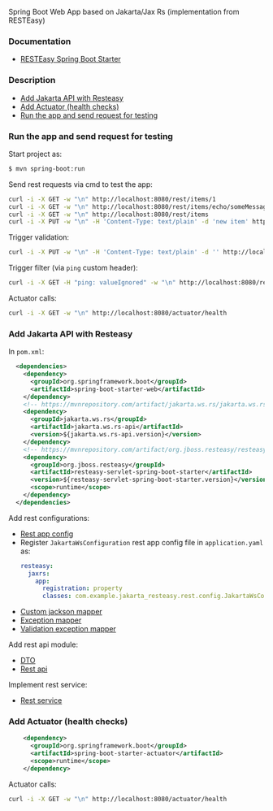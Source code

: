 Spring Boot Web App based on Jakarta/Jax Rs (implementation from RESTEasy)

### Documentation

* [RESTEasy Spring Boot Starter](https://github.com/resteasy/resteasy-spring-boot)

### Description

* [Add Jakarta API with Resteasy](#add-jakarta-api-with-resteasy)
* [Add Actuator (health checks)](#add-actuator-health-checks)
* [Run the app and send request for testing](#run-the-app-and-send-request-for-testing)

### Run the app and send request for testing

Start project as:

```bash
$ mvn spring-boot:run
```

Send rest requests via cmd to test the app:
```bash
curl -i -X GET -w "\n" http://localhost:8080/rest/items/1
curl -i -X GET -w "\n" http://localhost:8080/rest/items/echo/someMessage
curl -i -X GET -w "\n" http://localhost:8080/rest/items
curl -i -X PUT -w "\n" -H 'Content-Type: text/plain' -d 'new item' http://localhost:8080/rest/items
```

Trigger validation:
```bash
curl -i -X PUT -w "\n" -H 'Content-Type: text/plain' -d '' http://localhost:8080/rest/items
```

Trigger filter (via `ping` custom header):
```bash
curl -i -X GET -H "ping: valueIgnored" -w "\n" http://localhost:8080/rest/items/1
```

Actuator calls:
```bash
curl -i -X GET -w "\n" http://localhost:8080/actuator/health

```

### Add Jakarta API with Resteasy

In `pom.xml`:

```xml
  <dependencies>
    <dependency>
      <groupId>org.springframework.boot</groupId>
      <artifactId>spring-boot-starter-web</artifactId>
    </dependency>
    <!-- https://mvnrepository.com/artifact/jakarta.ws.rs/jakarta.ws.rs-api -->
    <dependency>
      <groupId>jakarta.ws.rs</groupId>
      <artifactId>jakarta.ws.rs-api</artifactId>
      <version>${jakarta.ws.rs-api.version}</version>
    </dependency>
    <!-- https://mvnrepository.com/artifact/org.jboss.resteasy/resteasy-servlet-spring-boot-starter -->
    <dependency>
      <groupId>org.jboss.resteasy</groupId>
      <artifactId>resteasy-servlet-spring-boot-starter</artifactId>
      <version>${resteasy-servlet-spring-boot-starter.version}</version>
      <scope>runtime</scope>
    </dependency>
  </dependencies>
```

Add rest configurations:
* [Rest app config](src/main/java/com/example/jakarta_resteasy/rest/config/JakartaWsConfiguration.java)
* Register `JakartaWsConfiguration` rest app config file in `application.yaml` as:
  ```yaml
  resteasy:
    jaxrs:
      app:
        registration: property
        classes: com.example.jakarta_resteasy.rest.config.JakartaWsConfiguration
  ```
* [Custom jackson mapper](src/main/java/com/example/jakarta_resteasy/rest/config/CustomJacksonMapperProvider.java)
* [Exception mapper](src/main/java/com/example/jakarta_resteasy/rest/config/NotFoundExceptionMapper.java)
* [Validation exception mapper](src/main/java/com/example/jakarta_resteasy/rest/config/ViolationValidationExceptionMapper.java)

Add rest api module:
* [DTO](src/main/java/com/example/jakarta_resteasy/api/Item.java)
* [Rest api](src/main/java/com/example/jakarta_resteasy/api/ItemRestApi.java)

Implement rest service:
* [Rest service](src/main/java/com/example/jakarta_resteasy/rest/service/ItemRestService.java)

### Add Actuator (health checks)

```xml
    <dependency>
      <groupId>org.springframework.boot</groupId>
      <artifactId>spring-boot-starter-actuator</artifactId>
      <scope>runtime</scope>
    </dependency>
```

Actuator calls:
```bash
curl -i -X GET -w "\n" http://localhost:8080/actuator/health

```
